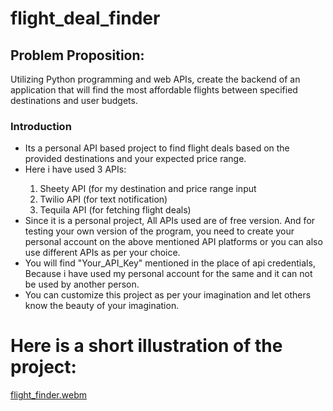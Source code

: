 # **flight_deal_finder**
<h2>Problem Proposition:</h2>
<p>Utilizing Python programming and web APIs, create the backend of an application that will find the most affordable flights between specified destinations and user budgets.</p>
<h3>Introduction</h3>
<ul>
<li>Its a personal API based project to find flight deals based on the provided destinations and your expected price range.</li>
  <li>Here i have used 3 APIs:</li>
  <ol>
    <li>Sheety API (for my destination and price range input </li>
    <li>Twilio API (for text notification) </li> 
    <li>Tequila API (for fetching flight deals)</li>
  </ol>
<li>Since it is a personal project, All APIs used are of free version. And for testing your own version of the program, you need to create your personal account on the above mentioned API platforms or you can also use different APIs as per your choice.</li>
<li>You will find "Your_API_Key" mentioned in the place of api credentials, Because i have used my personal account for the same and it can not be used by another person.</li>
<li>You can customize this project as per your imagination and let others know the beauty of your imagination.</li>
</ul>

# 
# **Here is a short illustration of the project:**

[flight_finder.webm](https://github.com/dibyansh01/flight_deal_finder/assets/129924389/ebf60508-d9f8-413d-b34a-3d6b07f194f0)

